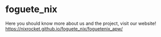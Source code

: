 # foguete_nix
 Here you should know more about us and the project, visit our website!
https://nixrocket.github.io/foguete_nix/foguetenix_apw/
